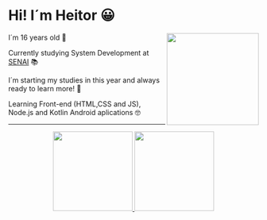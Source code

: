 # Hi! I´m Heitor 😀
<img height ="185em" align ="right" src="https://user-images.githubusercontent.com/98404376/187191229-248ba776-3825-4501-920e-876f65986dfc.png"/>

I´m 16 years old 🎉

Currently studying System Development at [SENAI](https://jandira.sp.senai.br/) 📚

I´m starting my studies in this year and always ready to learn more! 🤯

Learning Front-end (HTML,CSS and JS), Node.js and Kotlin Android aplications 🤓


<div align="center"><hr>
  <a href="https://github.com/HeitorPontieri">
  <img height="160em" src="https://github-readme-stats.vercel.app/api?username=HeitorPontieri&theme=gruvbox"/>
  <img height="160em" src="https://github-readme-stats.vercel.app/api/top-langs/?username=HeitorPontieri&layout=compact&theme=gruvbox"/>
 
</div>











